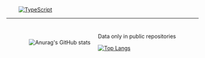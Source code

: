 <div style="display: flex; flex-wrap: wrap; justify-content: space-between">
    <a href="">
        <img alt="" src="https://img.shields.io/badge/docker-%230db7ed.svg?style=for-the-badge&logo=docker&logoColor=white"/>
    </a>
    <a href="">
        <img alt="TypeScript" src="https://img.shields.io/badge/TypeScript-007ACC?style=for-the-badge&logo=typescript&logoColor=white"/>
    </a>
    <a href="">
        <img alt="" src="https://img.shields.io/badge/PHP-777BB4?style=for-the-badge&logo=php&logoColor=white"/>
    </a>
    <a href="">
        <img alt="" src="https://img.shields.io/badge/MySQL-00000F?style=for-the-badge&logo=mysql&logoColor=white"/>
    </a>
    <a href="">
        <img alt="" src="https://img.shields.io/badge/React-20232A?style=for-the-badge&logo=react&logoColor=61DAFB"/>
    </a>
    <a href="">
        <img alt="" src="https://img.shields.io/badge/Laravel-FF2D20?style=for-the-badge&logo=laravel&logoColor=white"/>
    </a>
    <a href="">
        <img alt="" src="https://img.shields.io/badge/React_Native-20232A?style=for-the-badge&logo=react&logoColor=61DAFB"/>
    </a>
    <a href="">
        <img alt="" src="https://img.shields.io/badge/Node.js-43853D?style=for-the-badge&logo=node.js&logoColor=white"/>
    </a>
    <a href="">
        <img alt="" src="https://img.shields.io/badge/Redux-593D88?style=for-the-badge&logo=redux&logoColor=white"/>
    </a>
    <a href="">
        <img alt="" src="https://img.shields.io/badge/styled--components-DB7093?style=for-the-badge&logo=styled-components&logoColor=white"/>
    </a>
    <a href="">
        <img alt="" src="https://img.shields.io/badge/HTML-239120?style=for-the-badge&logo=html5&logoColor=white"/>
    </a>
    <a href="">
        <img alt="" src="https://img.shields.io/badge/JavaScript-F7DF1E?style=for-the-badge&logo=javascript&logoColor=black"/>
    </a>
    <a href="">
        <img alt="" src="https://img.shields.io/badge/CSS-239120?&style=for-the-badge&logo=css3&logoColor=white"/>
    </a>
    <a href="">
        <img alt="" src="https://img.shields.io/badge/Alpine_Linux-0D597F?style=for-the-badge&logo=alpine-linux&logoColor=white"/>
    </a>
</div>

<hr />

<div style="display: flex; flex-wrap: wrap; justify-content: center; align-items: center; margin-top: 10px;">

<div style="margin: 10px">

![Anurag's GitHub stats](https://github-readme-stats.vercel.app/api?username=Dhenyson&show_icons=true&theme=radical)
</div>

<div style="margin: 10px">
<p>Data only in public repositories</p>

[![Top Langs](https://github-readme-stats.vercel.app/api/top-langs/?username=Dhenyson&layout=compact)](https://github.com/Dhenyson/github-readme-stats)
</div>
</div>



